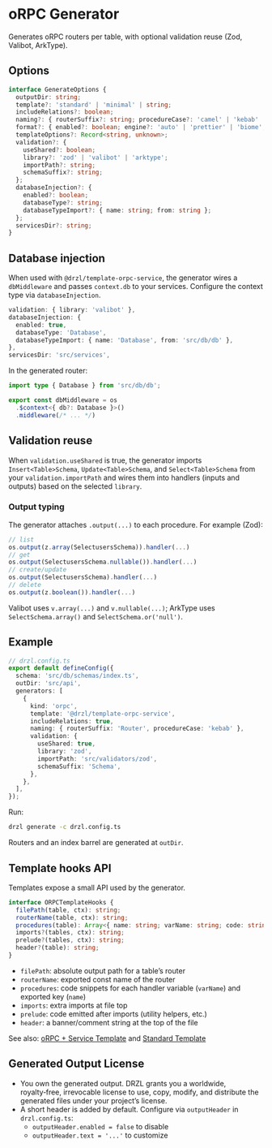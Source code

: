 # oRPC Generator

Generates oRPC routers per table, with optional validation reuse (Zod, Valibot, ArkType).

## Options

```ts
interface GenerateOptions {
  outputDir: string;
  template?: 'standard' | 'minimal' | string;
  includeRelations?: boolean;
  naming?: { routerSuffix?: string; procedureCase?: 'camel' | 'kebab' | 'snake' };
  format?: { enabled?: boolean; engine?: 'auto' | 'prettier' | 'biome'; configPath?: string };
  templateOptions?: Record<string, unknown>;
  validation?: {
    useShared?: boolean;
    library?: 'zod' | 'valibot' | 'arktype';
    importPath?: string;
    schemaSuffix?: string;
  };
  databaseInjection?: {
    enabled?: boolean;
    databaseType?: string;
    databaseTypeImport?: { name: string; from: string };
  };
  servicesDir?: string;
}
```

## Database injection

When used with `@drzl/template-orpc-service`, the generator wires a `dbMiddleware` and passes `context.db` to your services. Configure the context type via `databaseInjection`.

```ts
validation: { library: 'valibot' },
databaseInjection: {
  enabled: true,
  databaseType: 'Database',
  databaseTypeImport: { name: 'Database', from: 'src/db/db' },
},
servicesDir: 'src/services',
```

In the generated router:

```ts
import type { Database } from 'src/db/db';

export const dbMiddleware = os
  .$context<{ db?: Database }>()
  .middleware(/* ... */)
```

## Validation reuse

When `validation.useShared` is true, the generator imports `Insert<Table>Schema`, `Update<Table>Schema`, and `Select<Table>Schema` from your `validation.importPath` and wires them into handlers (inputs and outputs) based on the selected `library`.

### Output typing

The generator attaches `.output(...)` to each procedure. For example (Zod):

```ts
// list
os.output(z.array(SelectusersSchema)).handler(...)
// get
os.output(SelectusersSchema.nullable()).handler(...)
// create/update
os.output(SelectusersSchema).handler(...)
// delete
os.output(z.boolean()).handler(...)
```

Valibot uses `v.array(...)` and `v.nullable(...)`; ArkType uses `SelectSchema.array()` and `SelectSchema.or('null')`.

## Example

```ts
// drzl.config.ts
export default defineConfig({
  schema: 'src/db/schemas/index.ts',
  outDir: 'src/api',
  generators: [
    {
      kind: 'orpc',
      template: '@drzl/template-orpc-service',
      includeRelations: true,
      naming: { routerSuffix: 'Router', procedureCase: 'kebab' },
      validation: {
        useShared: true,
        library: 'zod',
        importPath: 'src/validators/zod',
        schemaSuffix: 'Schema',
      },
    },
  ],
});
```

Run:

```bash
drzl generate -c drzl.config.ts
```

Routers and an index barrel are generated at `outDir`.

## Template hooks API

Templates expose a small API used by the generator.

```ts
interface ORPCTemplateHooks {
  filePath(table, ctx): string;
  routerName(table, ctx): string;
  procedures(table): Array<{ name: string; varName: string; code: string }>;
  imports?(tables, ctx): string;
  prelude?(tables, ctx): string;
  header?(table): string;
}
```

- `filePath`: absolute output path for a table’s router
- `routerName`: exported const name of the router
- `procedures`: code snippets for each handler variable (`varName`) and exported key (`name`)
- `imports`: extra imports at file top
- `prelude`: code emitted after imports (utility helpers, etc.)
- `header`: a banner/comment string at the top of the file

See also: [oRPC + Service Template](/templates/orpc-service) and [Standard Template](/templates/standard)

## Generated Output License

- You own the generated output. DRZL grants you a worldwide, royalty‑free, irrevocable license to use, copy, modify, and distribute the generated files under your project’s license.
- A short header is added by default. Configure via `outputHeader` in `drzl.config.ts`:
  - `outputHeader.enabled = false` to disable
  - `outputHeader.text = '...'` to customize
